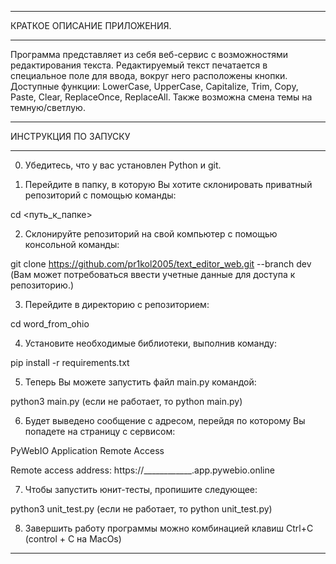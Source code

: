 ________________________________________________________________________________________________________________________
КРАТКОЕ ОПИСАНИЕ ПРИЛОЖЕНИЯ.
________________________________________________________________________________________________________________________
Программа представляет из себя веб-сервис с возможностями редактирования текста. Редактируемый текст печатается 
в специальное поле для ввода, вокруг него расположены кнопки. Доступные функции: LowerCase, UpperCase, Capitalize, Trim,
Copy, Paste, Clear, ReplaceOnce, ReplaceAll. Также возможна смена темы на темную/светлую.
________________________________________________________________________________________________________________________
ИНСТРУКЦИЯ ПО ЗАПУСКУ
________________________________________________________________________________________________________________________
0. Убедитесь, что у вас установлен Python и git. 

1. Перейдите в папку, в которую Вы хотите склонировать приватный репозиторий с помощью команды:

cd <путь_к_папке>

2. Склонируйте репозиторий на свой компьютер с помощью консольной команды:

git clone https://github.com/pr1kol2005/text_editor_web.git --branch dev
(Вам может потребоваться ввести учетные данные для доступа к репозиторию.)

3. Перейдите в директорию с репозиторием:

cd word_from_ohio

4. Установите необходимые библиотеки, выполнив команду:

pip install -r requirements.txt

5. Теперь Вы можете запустить файл main.py командой:

python3 main.py (если не работает, то python main.py)

6. Будет выведено сообщение с адресом, перейдя по которому Вы попадете на страницу с сервисом:

PyWebIO Application Remote Access

Remote access address: https://____________.app.pywebio.online

7. Чтобы запустить юнит-тесты, пропишите следующее:

python3 unit_test.py (если не работает, то python unit_test.py)

8. Завершить работу программы можно комбинацией клавиш Ctrl+C (control + C на MacOs)
________________________________________________________________________________________________________________________